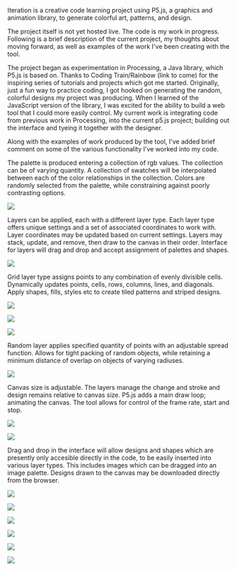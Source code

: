 

Iteration is a creative code learning project using P5.js, a graphics and animation library, to generate colorful art, patterns, and design. 

The project itself is not yet hosted live. The code is my work in progress. Following is a brief description of the current project, my thoughts about moving forward, as well as examples of the work I've been creating with the tool.

The project began as experimentation in Processing, a Java library, which P5.js is based on. Thanks to Coding Train/Rainbow (link to come) for the inspiring series of tutorials and projects which got me started. Originally, just a fun way to practice coding, I got hooked on generating the random, colorful designs my project was producing. When I learned of the JavaScript version of the library, I was excited for the ability to build a web tool that I could more easily control. My current work is integrating code from previous work in Processing, into the current p5.js project; building out the interface and tyeing it together with the designer.

Along with the examples of work produced by the tool, I've added brief comment on some of the various functionality I've worked into my code.

The palette is produced entering a collection of rgb values. The collection can be of varying quantity. A collection of swatches will be interpolated between each of the color relationships in the collection. Colors are randomly selected from the palette, while constraining against poorly contrasting options.

![](images/random-organic-geometry.jpg)

Layers can be applied, each with a different layer type. Each layer type offers unique settings and a set of associated coordinates to work with. Layer coordinates may be updated based on current settings. Layers may stack, update, and remove, then draw to the canvas in their order. Interface for layers will drag and drop and accept assignment of palettes and shapes.

![](images/blue-green-landscape.jpg) 

Grid layer type assigns points to any combination of evenly divisible cells. Dynamically updates points, cells, rows, columns, lines, and diagonals. Apply shapes, fills, styles etc to create tiled patterns and striped designs.

![](images/snowflakes-grid.jpg)

![](images/striped-diamond-polygon.jpg)

![](images/turquoise-tangerine-radials.jpg)

Random layer applies specified quantity of points with an adjustable spread function. Allows for tight packing of random objects, while retaining a minimum distance of overlap on objects of varying radiuses.

![](images/random-rose-analgous-grayscale-palette.jpg)

Canvas size is adjustable. The layers manage the change and stroke and design remains relative to canvas size. P5.js adds a main draw loop; animating the canvas. The tool allows for control of the frame rate, start and stop.

![](images/grid-stars.jpg)

![](images/pink-yellow-landscape.jpg)

Drag and drop in the interface will allow designs and shapes which are presently only accesible directly in the code, to be easily inserted into various layer types. This includes images which can be dragged into an image palette. Designs drawn to the canvas may be downloaded directly from the browser.

![](images/diamond-grid-snowflakes.jpg)

![](images/green-diamond-concentrics.jpg)

![](images/striped-stars-radials-diamonds.jpg)

![](images/red-striped-diamonds-concentrics.jpg)

![](images/offset-grid-polygons.jpg)

![](images/grid-polygons.jpg)



   

